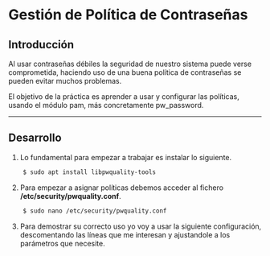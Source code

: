# Gestión de Política de Contraseñas

## Introducción
Al usar contraseñas débiles la seguridad de nuestro sistema puede verse comprometida, haciendo uso de una buena política de contraseñas se pueden evitar muchos problemas.

El objetivo de la práctica es aprender a usar y configurar las políticas, usando el módulo pam, más concretamente pw_password.

* * *

## Desarrollo

1. Lo fundamental para empezar a trabajar es instalar lo siguiente.

```bash
    $ sudo apt install libpwquality-tools
```

2. Para empezar a asignar políticas debemos acceder al fichero **/etc/security/pwquality.conf**.

```bash
    $ sudo nano /etc/security/pwquality.conf
```

3. Para demostrar su correcto uso yo voy a usar la siguiente configuración, descomentando las líneas que me interesan y ajustandole a los parámetros que necesite.

```bash

